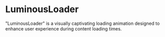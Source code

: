 # LuminousLoader
"LuminousLoader" is a visually captivating loading animation designed to enhance user experience during content loading times.
